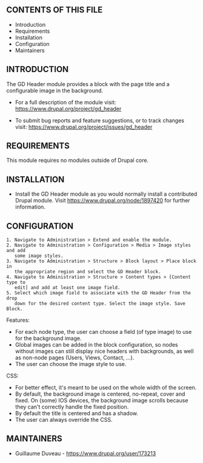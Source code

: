 CONTENTS OF THIS FILE
---------------------

 * Introduction
 * Requirements
 * Installation
 * Configuration
 * Maintainers


INTRODUCTION
------------

The GD Header module provides a block with the page title and a configurable
image in the background.

 * For a full description of the module visit:
   https://www.drupal.org/project/gd_header

 * To submit bug reports and feature suggestions, or to track changes visit:
   https://www.drupal.org/project/issues/gd_header


REQUIREMENTS
------------

This module requires no modules outside of Drupal core.


INSTALLATION
------------

 * Install the GD Header module as you would normally install a contributed
   Drupal module. Visit https://www.drupal.org/node/1897420 for further
   information.


CONFIGURATION
-------------

    1. Navigate to Administration > Extend and enable the module.
    2. Navigate to Administration > Configuration > Media > Image styles and add
       some image styles.
    3. Navigate to Administration > Structure > Block layout > Place block in
       the appropriate region and select the GD Header block.
    4. Navigate to Administration > Structure > Content types > [Content type to
       edit] and add at least one image field.
    5. Select which image field to associate with the GD Header from the drop
       down for the desired content type. Select the image style. Save Block.

Features:
 * For each node type, the user can choose a field (of type image) to use for
   the background image.
 * Global images can be added in the block configuration, so nodes without
   images can still display nice headers with backgrounds, as well as non-node
   pages (Users, Views, Contact, ...).
 * The user can choose the image style to use.

CSS:
 * For better effect, it's meant to be used on the whole width of the screen.
 * By default, the background image is centered, no-repeat, cover and fixed. On
   (some) IOS devices, the background image scrolls because they can't correctly
   handle the fixed position.
 * By default the title is centered and has a shadow.
 * The user can always override the CSS.


MAINTAINERS
-----------

 * Guillaume Duveau - https://www.drupal.org/user/173213
